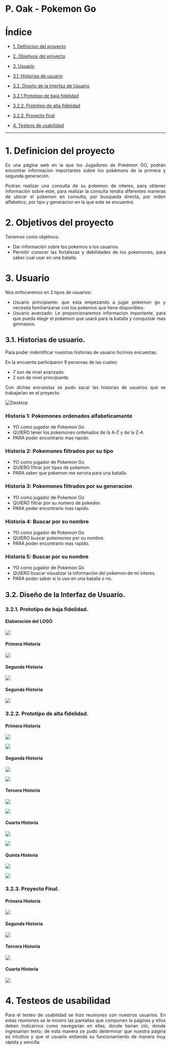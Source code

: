 # P. Oak - Pokemon Go

# Índice

* [1. Definicion del proyecto](#1-Definicion-del-proyecto)

* [2. Objetivos del proyecto](#2-Objetivos-del-proyecto)

* [3. Usuario](#3-Usuario)

* [3.1. Historias de usuario](#31-Historias-de-usuario)

* [3.2. Diseño de la Interfaz de Usuario](#32-Diseño-de-la-Interfaz-de-Usuario)

* [3.2.1 Prototipo de baja fidelidad](#321-Prototipo-de-baja-fidelidad)

* [3.2.2. Prototipo de alta fidelidad](#322-Prototipo-de-alta-fidelidad)

* [3.2.3. Proyecto final](#323-Proyecto-final)

* [4. Testeos de usabilidad](#4-Testeos-de-usabilidad)

***

# 1. Definicion del proyecto
<div style="text-align:justify">Es una página web en la que los Jugadores de Pokémon GO, podrán encontrar informacion importantes sobre los pokémons de la primera y segunda generación.

Podran realizar una consulta de su pokemon de interes, para obtener información sobre este, para realizar la consulta tendra diferentes maneras de ubicar el pokemon en consulta, por busqueda directa, por orden alfabetico, por tipo y generacion en la que este se encuentre. 

</div>

# 2. Objetivos del proyecto
<div style="text-align:justify">Tenemos como objetivos:

- Dar información sobre los pokemos a los usuarios.
- Permitir conocer las fortalezas y debilidades de los pokemones, para saber cual usar en una batalla. </div>

# 3. Usuario
<div style="text-align:justify">Nos enfocaremos en 2 tipos de usuarios:

- Usuario principiante: que esta empezando a jugar pokemon go y necesita familiarizarse con los pokemos que tiene disponibles.
- Usuario avanzado: Le proporcionaremos informacion importante, para que pueda elegir el pokemon que usará para la batalla y conquistar mas gimnasios. </div>
 
## 3.1. Historias de usuario.
<div style="text-align:justify">Para poder indentificar nuestras historias de usuario hicimos encuentas. 

En la encuenta participaron 9 personas de las cuales:

- 7 son de nivel avanzado.
- 2 son de nivel principiante.

Con dichas encuestas se pudo sacar las historias de usuarios que se trabajarían en el proyecto.</div>

![Desktop](3_1.JPG)

### Historia 1: Pokemones ordenados alfabeticamante
* YO como jugador de Pokemon Go
* QUIERO tener los pokemones ordenados de la A-Z y de la Z-A
* PARA poder encontrarlo mas rapido.

### Historia 2: Pokemones filtrados por su tipo 
* YO como jugador de Pokemon Go
* QUIERO filtrar por tipos de pokemon.
* PARA saber que pokemon me servira para una batalla.

### Historia 3: Pokemones filtrados por su generacion
* YO como jugador de Pokemon Go
* QUIERO filtrar por su numero de pokedex.
* PARA poder encontrarlo mas rapido.

### Historia 4: Buscar por su nombre
* YO como jugador de Pokemon Go
* QUIERO buscar pokemones por su nombre.
* PARA poder encontrarlo mas rapido.

### Historia 5: Buscar por su nombre
* YO como jugador de Pokemon Go
* QUIERO buscar visualizar la información del pokemon de mi interes.
* PARA poder saber si lo uso en una batalla o no.

## 3.2. Diseño de la Interfaz de Usuario.

### 3.2.1. Prototipo de baja fidelidad.
#### Elaboración del LOGO
![](3_LG.JPEG)
#### Primera Historia
![](3_0_1.JPEG)
#### Segunda Historia
![](3_0_2.JPEG)
#### Segunda Historia
![](3_0_3.JPEG)


### 3.2.2. Prototipo de alta fidelidad.
#### Primera Historia
![](3_2_1.JPEG)

![](3_1_1.JPEG)

#### Segunda Historia
![](3_2_2.JPEG)

![](3_1_2.JPEG)

#### Tercera Historia
![](3_2_3.JPEG)

![](3_1_3.JPEG)

#### Cuarta Historia
![](3_2_4.JPEG)

![](3_1_4.JPEG)

#### Quinta Historia
![](3_2_0.JPEG)

![](3_1_5.JPEG)

### 3.2.3. Proyecto Final.
#### Primera Historia
![](F1_0.JPG)
#### Segunda Historia
![](F2_0.JPG)
#### Tercera Historia
![](F3_0.JPG)
#### Cuarta Historia
![](F4_0.JPG)


# 4. Testeos de usabilidad
<div style="text-align:justify">Para el testeo de usabilidad se hizo reuniones con nuestros usuarios.
En estas reuniones se le mostro las pantallas que componen la páginas y ellos deben indicarnos como navegarian en ellas, donde harian clic, donde ingresarian texto; de esta manera se pudo determinar que nuestra página es intuitiva y que el usuario entiende su funcionamiento de manera muy rápida y sencilla </div>
















